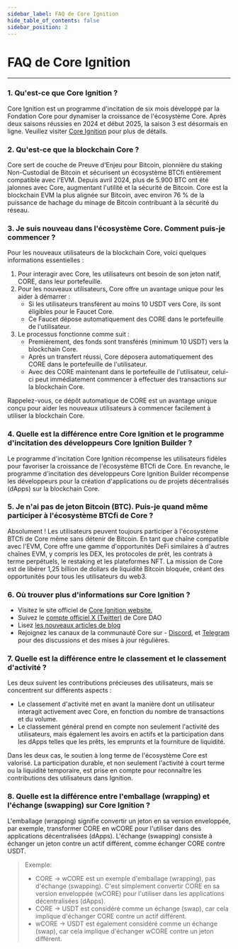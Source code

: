 ```yaml
---
sidebar_label: FAQ de Core Ignition
hide_table_of_contents: false
sidebar_position: 2
---
```


# FAQ de Core Ignition

---

### 1. Qu'est-ce que Core Ignition ?

Core Ignition est un programme d'incitation de six mois développé par la Fondation Core pour dynamiser la croissance de l'écosystème Core. Après deux saisons réussies en 2024 et début 2025, la saison 3 est désormais en ligne. Veuillez visiter [Core Ignition](https://ignition.coredao.org) pour plus de détails.

### 2. Qu'est-ce que la blockchain Core ?

Core sert de couche de Preuve d'Enjeu pour Bitcoin, pionnière du staking Non-Custodial de Bitcoin et sécurisent un écosystème BTCfi entièrement compatible avec l'EVM. Depuis avril 2024, plus de 5.900 BTC ont été jalonnes avec Core, augmentant l'utilité et la sécurité de Bitcoin. Core est la blockchain EVM la plus alignée sur Bitcoin, avec environ 76 % de la puissance de hachage du minage de Bitcoin contribuant à la sécurité du réseau.

### 3. Je suis nouveau dans l'écosystème Core. Comment puis-je commencer ?

Pour les nouveaux utilisateurs de la blockchain Core, voici quelques informations essentielles :

1. Pour interagir avec Core, les utilisateurs ont besoin de son jeton natif, CORE, dans leur portefeuille.
2. Pour les nouveaux utilisateurs, Core offre un avantage unique pour les aider à démarrer :
    - Si les utilisateurs transfèrent au moins 10 USDT vers Core, ils sont éligibles pour le Faucet Core.
    - Ce Faucet dépose automatiquement des CORE dans le portefeuille de l'utilisateur.
3. Le processus fonctionne comme suit :
    - Premièrement, des fonds sont transférés (minimum 10 USDT) vers la blockchain Core.
    - Après un transfert réussi, Core déposera automatiquement des CORE dans le portefeuille de l'utilisateur.
    - Avec des CORE maintenant dans le portefeuille de l'utilisateur, celui-ci peut immédiatement commencer à effectuer des transactions sur la blockchain Core.

Rappelez-vous, ce dépôt automatique de CORE est un avantage unique conçu pour aider les nouveaux utilisateurs à commencer facilement à utiliser la blockchain Core.

### 4. Quelle est la différence entre Core Ignition et le programme d'incitation des développeurs Core Ignition Builder ?

Le programme d'incitation Core Ignition récompense les utilisateurs fidèles pour favoriser la croissance de l'écosystème BTCfi de Core. En revanche, le programme d'incitation des développeurs Core Ignition Builder récompense les développeurs pour la création d'applications ou de projets décentralisés (dApps) sur la blockchain Core.

### 5. Je n'ai pas de jeton Bitcoin (BTC). Puis-je quand même participer à l'écosystème BTCfi de Core ?

Absolument ! Les utilisateurs peuvent toujours participer à l'écosystème BTCfi de Core même sans détenir de Bitcoin. En tant que chaîne compatible avec l'EVM, Core offre une gamme d'opportunités DeFi similaires à d'autres chaînes EVM, y compris les DEX, les protocoles de prêt, les contrats à terme perpétuels, le restaking et les plateformes NFT. La mission de Core est de libérer 1,25 billion de dollars de liquidité Bitcoin bloquée, créant des opportunités pour tous les utilisateurs du web3.

### 6. Où trouver plus d'informations sur Core Ignition ?

- Visitez le site officiel de [Core Ignition website.](https://ignition.coredao.org/)
- Suivez le [compte officiel X (Twitter)](https://x.com/Coredao_Org) de Core DAO
- Lisez [les nouveaux articles de blog](https://coredao.org/explore/blog)
- Rejoignez les canaux de la communauté Core sur - [Discord](https://discord.com/invite/coredaoofficial), et [Telegram](https://t.me/CoreDAOTelegram) pour des discussions et des mises à jour régulières.

### 7. Quelle est la différence entre le classement et le classement d'activité ?

Les deux suivent les contributions précieuses des utilisateurs, mais se concentrent sur différents aspects :

- Le classement d'activité met en avant la manière dont un utilisateur interagit activement avec Core, en fonction du nombre de transactions et du volume.
- Le classement général prend en compte non seulement l'activité des utilisateurs, mais également les avoirs en actifs et la participation dans les dApps telles que les prêts, les emprunts et la fourniture de liquidité.

Dans les deux cas, le soutien à long terme de l'écosystème Core est valorisé. La participation durable, et non seulement l'activité à court terme ou la liquidité temporaire, est prise en compte pour reconnaître les contributions des utilisateurs dans Ignition.

### 8. Quelle est la différence entre l'emballage (wrapping) et l'échange (swapping) sur Core Ignition ?

L'emballage (wrapping) signifie convertir un jeton en sa version enveloppée, par exemple, transformer CORE en wCORE pour l'utiliser dans des applications décentralisées (dApps). L'échange (swapping) consiste à échanger un jeton contre un actif différent, comme échanger CORE contre USDT.

> Exemple:
>
> - CORE → wCORE est un exemple d'emballage (wrapping), pas d'échange (swapping). C'est simplement convertir CORE en sa version enveloppée (wCORE) pour l'utiliser dans les applications décentralisées (dApps).
> - CORE → USDT est considéré comme un échange (swap), car cela implique d'échanger CORE contre un actif différent.
> - wCORE → USDT est également considéré comme un échange (swap), car cela implique d'échanger wCORE contre un jeton différent.



